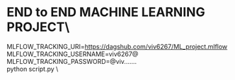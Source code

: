 # END to END MACHINE LEARNING PROJECT\
MLFLOW_TRACKING_URI=https://dagshub.com/viv6267/ML_project.mlflow \
MLFLOW_TRACKING_USERNAME=viv6267@ \
MLFLOW_TRACKING_PASSWORD=@viv....... \
python script.py \